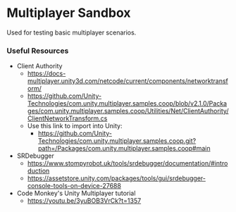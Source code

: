 # Multiplayer Sandbox

Used for testing basic multiplayer scenarios.


### Useful Resources
* Client Authority
    * https://docs-multiplayer.unity3d.com/netcode/current/components/networktransform/
    * https://github.com/Unity-Technologies/com.unity.multiplayer.samples.coop/blob/v2.1.0/Packages/com.unity.multiplayer.samples.coop/Utilities/Net/ClientAuthority/ClientNetworkTransform.cs
    * Use this link to import into Unity:
        * https://github.com/Unity-Technologies/com.unity.multiplayer.samples.coop.git?path=/Packages/com.unity.multiplayer.samples.coop#main
* SRDebugger
    * https://www.stompyrobot.uk/tools/srdebugger/documentation/#introduction
    * https://assetstore.unity.com/packages/tools/gui/srdebugger-console-tools-on-device-27688
* Code Monkey's Unity Multiplayer tutorial
    * https://youtu.be/3yuBOB3VrCk?t=1357 


